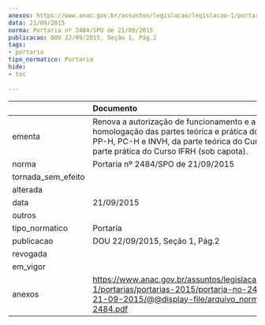 ```yaml
---
anexos: https://www.anac.gov.br/assuntos/legislacao/legislacao-1/portarias/portarias-2015/portaria-no-2484-spo-de-21-09-2015/@@display-file/arquivo_norma/PA2015-2484.pdf
data: 21/09/2015
norma: Portaria nº 2484/SPO de 21/09/2015
publicacao: DOU 22/09/2015, Seção 1, Pág.2
tags:
- portaria
tipo_normatico: Portaria
hide: 
- toc 
 
---
```


|                    | Documento                                                                                                                                                                                      |
|:-------------------|:-----------------------------------------------------------------------------------------------------------------------------------------------------------------------------------------------|
| ementa             | Renova a autorização de funcionamento e a  homologação das partes teórica e prática dos Cursos PP-H, PC-H e INVH, da parte teórica do Curso IFR e da parte prática do Curso IFRH (sob capota). |
| norma              | Portaria nº 2484/SPO de 21/09/2015                                                                                                                                                             |
| tornada_sem_efeito |                                                                                                                                                                                                |
| alterada           |                                                                                                                                                                                                |
| data               | 21/09/2015                                                                                                                                                                                     |
| outros             |                                                                                                                                                                                                |
| tipo_normatico     | Portaria                                                                                                                                                                                       |
| publicacao         | DOU 22/09/2015, Seção 1, Pág.2                                                                                                                                                                 |
| revogada           |                                                                                                                                                                                                |
| em_vigor           |                                                                                                                                                                                                |
| anexos             | https://www.anac.gov.br/assuntos/legislacao/legislacao-1/portarias/portarias-2015/portaria-no-2484-spo-de-21-09-2015/@@display-file/arquivo_norma/PA2015-2484.pdf                              |